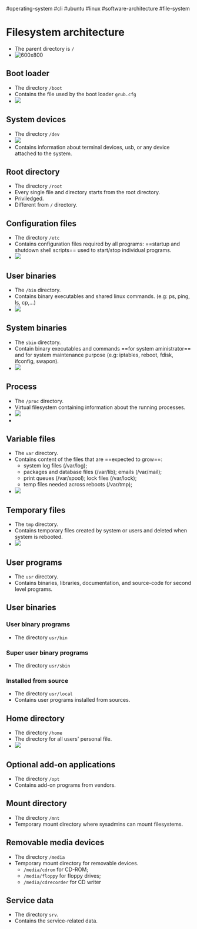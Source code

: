 #operating-system #cli #ubuntu #linux #software-architecture #file-system 

# Filesystem architecture
- The parent directory is `/`
- ![600x800](Pasted%20image%2020240817144540.png)
## Boot loader
- The directory `/boot`
- Contains the file used by the boot loader `grub.cfg`
- ![](Pasted%20image%2020240817140717.png)
## System devices
- The directory `/dev`
- ![](Pasted%20image%2020240817140746.png)
- Contains information about terminal devices, usb, or any device attached to the system.
## Root directory
- The directory `/root`
- Every single file and directory starts from the root directory.
- Priviledged.
- Different from `/` directory.
## Configuration files
- The directory `/etc`
- Contains configuration files required by all programs: ==startup and shutdown shell scripts== used to start/stop individual programs.
- ![](Pasted%20image%2020240817141206.png)
## User binaries
- The `/bin` directory.
- Contains binary executables and shared linux commands. (e.g: ps, ping, ls, cp,...)
- ![](Pasted%20image%2020240817141705.png)
## System binaries
- The `sbin` directory.
- Contain binary executables and commands ==for system aministrator== and for system maintenance purpose (e.g: iptables, reboot, fdisk, ifconfig, swapon).
- ![](Pasted%20image%2020240817142100.png)
## Process
- The `/proc` directory.
- Virtual filesystem containing information about the running processes.
- ![](Pasted%20image%2020240817142509.png)
- 
## Variable files
- The `var` directory.
- Contains content of the files that are ==expected to grow==:
	- system log files (/var/log); 
	- packages and database files (/var/lib); emails (/var/mail); 
	- print queues (/var/spool); lock files (/var/lock); 
	- temp files needed across reboots (/var/tmp);
- ![](Pasted%20image%2020240817142708.png)
## Temporary files
- The `tmp` directory.
- Contains temporary files created by system or users and deleted when system is rebooted.
- ![](Pasted%20image%2020240817142829.png)
## User programs
- The `usr` directory.
- Contains binaries, libraries, documentation, and source-code for second level programs.
## User binaries
### User binary programs
- The directory `usr/bin`
### Super user binary programs
- The directory `usr/sbin`
### Installed from source
- The directory `usr/local`
- Contains user programs installed from sources.
## Home directory
- The directory `/home`
- The directory for all users' personal file.
- ![](Pasted%20image%2020240817144040.png)
## Optional add-on applications
- The directory `/opt`
- Contains add-on programs from vendors.
## Mount directory
- The directory `/mnt`
- Temporary mount directory where sysadmins can mount filesystems.
## Removable media devices
- The directory `/media`
- Temporary mount directory for removable devices. 
	- `/media/cdrom` for CD-ROM; 
	- `/media/floppy` for floppy drives; 
	- `/media/cdrecorder` for CD writer
## Service data
- The directory `srv`.
- Contains the service-related data.
